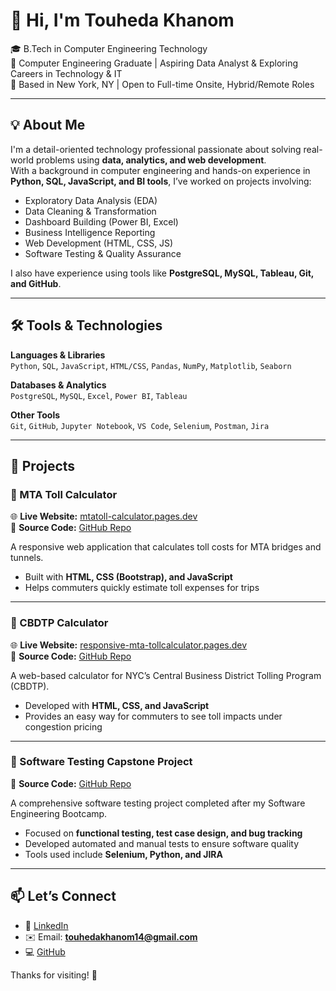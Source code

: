 # 👋 Hi, I'm Touheda Khanom

🎓 B.Tech in Computer Engineering Technology  
💼 Computer Engineering Graduate | Aspiring Data Analyst & Exploring Careers in Technology & IT  
📍 Based in New York, NY | Open to Full-time Onsite, Hybrid/Remote Roles  

---

## 💡 About Me  

I'm a detail-oriented technology professional passionate about solving real-world problems using **data, analytics, and web development**.  
With a background in computer engineering and hands-on experience in **Python, SQL, JavaScript, and BI tools**, I’ve worked on projects involving:  

- Exploratory Data Analysis (EDA)  
- Data Cleaning & Transformation  
- Dashboard Building (Power BI, Excel)  
- Business Intelligence Reporting  
- Web Development (HTML, CSS, JS)  
- Software Testing & Quality Assurance  

I also have experience using tools like **PostgreSQL, MySQL, Tableau, Git, and GitHub**.  

---

## 🛠️ Tools & Technologies  

**Languages & Libraries**  
`Python`, `SQL`, `JavaScript`, `HTML/CSS`, `Pandas`, `NumPy`, `Matplotlib`, `Seaborn`  

**Databases & Analytics**  
`PostgreSQL`, `MySQL`, `Excel`, `Power BI`, `Tableau`  

**Other Tools**  
`Git`, `GitHub`, `Jupyter Notebook`, `VS Code`, `Selenium`, `Postman`, `Jira`  

---

## 🚀 Projects  

### 🔹 MTA Toll Calculator  
🌐 **Live Website:** [mtatoll-calculator.pages.dev](https://mtatoll-calculator.pages.dev/)  
📂 **Source Code:** [GitHub Repo](https://github.com/Touheda812/BootstrapMTACalc---2)  

A responsive web application that calculates toll costs for MTA bridges and tunnels.  
- Built with **HTML, CSS (Bootstrap), and JavaScript**  
- Helps commuters quickly estimate toll expenses for trips  

---

### 🔹 CBDTP Calculator  
🌐 **Live Website:** [responsive-mta-tollcalculator.pages.dev](https://responsive-mta-tollcalculator.pages.dev/)  
📂 **Source Code:** [GitHub Repo](https://github.com/Touheda812/CBDTP-Calculator---2)  

A web-based calculator for NYC’s Central Business District Tolling Program (CBDTP).  
- Developed with **HTML, CSS, and JavaScript**  
- Provides an easy way for commuters to see toll impacts under congestion pricing  

---

### 🔹 Software Testing Capstone Project  
📂 **Source Code:** [GitHub Repo](https://github.com/Touheda812/Software-Testing-Capstone-Project-)  

A comprehensive software testing project completed after my Software Engineering Bootcamp.  
- Focused on **functional testing, test case design, and bug tracking**  
- Developed automated and manual tests to ensure software quality  
- Tools used include **Selenium, Python, and JIRA**  

---

## 📫 Let’s Connect  

- 🔗 [LinkedIn](https://www.linkedin.com/in/touheda-khanom/)  
- ✉️ Email: **touhedakhanom14@gmail.com**  
- 💻 [GitHub](https://github.com/Touheda812)  

Thanks for visiting! 🙌
